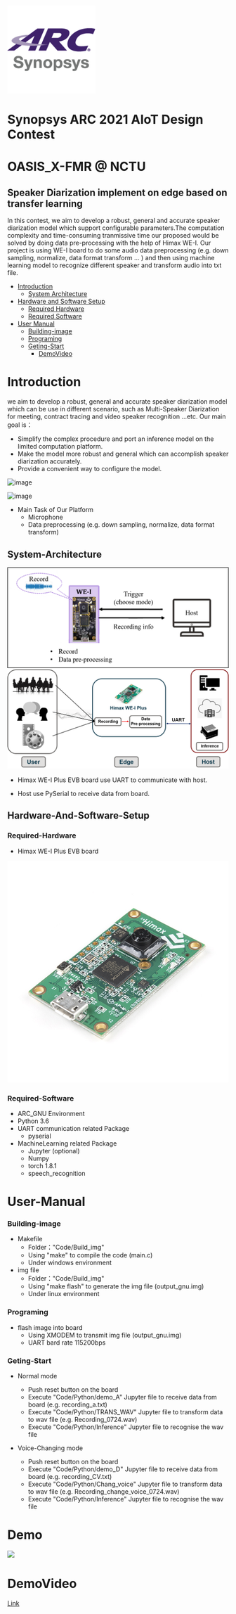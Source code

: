 ![](https://github.com/Shoawen0213/2021_ARC/blob/main/doc/synopsys_arc.png)  
# Synopsys ARC 2021 AIoT Design Contest
# OASIS_X-FMR @ NCTU 
## Speaker Diarization implement on edge based on transfer learning

In this contest, we aim to develop a robust, general and accurate speaker diarization model which support configurable parameters.The computation complexity and time-consuming tranmissive time our proposed would be solved by doing data pre-processing with the help of Himax WE-I. 
Our project is using WE-I board to do some audio data preprocessing (e.g. down sampling, normalize, data format transform ... ) and then using machine learning model to recognize different speaker and transform audio into txt file.

* [Introduction](#Introduction)
	* [System Architecture](#System-Architecture)
* [Hardware and Software Setup](#Hardware-And-Software-Setup)
	* [Required Hardware](#Required-Hardware)
	* [Required Software](#Required-Software)
* [User Manual](#user-manual)
    * [Building-image](#Building-image)
    * [Programing](#Programing)
    * [Geting-Start](#Geting-Start)
         * [DemoVideo](#DemoVideo)

# Introduction
we aim to develop a robust, general and accurate speaker diarization model which can be use in different scenario, such as Multi-Speaker Diarization for meeting, contract tracing and video speaker recognition ...etc. 
Our main goal is：
- Simplify the complex procedure and port an inference model on the limited computation platform.
- Make the model more robust and general which can accomplish speaker diarization accurately.
- Provide a convenient way to configure the model.

![image](https://user-images.githubusercontent.com/63163334/126901372-72a0151d-2ca0-45a3-a50d-8056f2e0d988.png)

![image](https://user-images.githubusercontent.com/63163334/126901343-28682ea9-8b5b-4e17-8824-e8098fd529c7.png)


* Main Task of Our Platform
    - Microphone
    - Data preprocessing (e.g. down sampling, normalize, data format transform)

## System-Architecture
![](https://github.com/Shoawen0213/2021_ARC/blob/main/doc/system_ar.png)  
![](https://github.com/Shoawen0213/2021_ARC/blob/main/doc/SAF.png)  
- Himax WE-I Plus EVB board use UART to communicate with host.

- Host use PySerial to receive data from board.

## Hardware-And-Software-Setup
### Required-Hardware
- Himax WE-I Plus EVB board

![](https://github.com/Shoawen0213/2021_ARC/blob/main/doc/17256-Himax_WE-I_Plus_EVB_Endpoint_AI_Development_Board-01.jpg)  

### Required-Software
* ARC_GNU Environment 
* Python 3.6
* UART communication related Package
	* pyserial
* MachineLearning related Package
    * Jupyter (optional)
	* Numpy
	* torch 1.8.1
	* speech_recognition

# User-Manual
### Building-image
* Makefile
	* Folder："Code/Build_img"
	* Using "make" to compile the code (main.c)
	* Under windows environment
* img file
	* Folder："Code/Build_img"
	* Using "make flash" to generate the img file (output_gnu.img)
	* Under linux environment
### Programing
* flash image into board
	* Using XMODEM to transmit img file (output_gnu.img)
	* UART bard rate 115200bps
### Geting-Start
* Normal mode
	* Push reset button on the board
	* Execute "Code/Python/demo_A" Jupyter file to receive data from board       (e.g. recording_a.txt)
	* Execute "Code/Python/TRANS_WAV" Jupyter file to transform data to wav file (e.g. Recording_0724.wav)
	* Execute "Code/Python/Inference" Jupyter file to recognise the wav file 
	
* Voice-Changing mode
	* Push reset button on the board
	* Execute "Code/Python/demo_D" Jupyter file to receive data from board         (e.g. recording_CV.txt)
	* Execute "Code/Python/Chang_voice" Jupyter file to transform data to wav file (e.g. Recording_change_voice_0724.wav)
	* Execute "Code/Python/Inference" Jupyter file to recognise the wav file

# Demo 
![](https://github.com/Shoawen0213/2021_ARC/blob/main/doc/S__56868870.jpg)
# DemoVideo
[Link](https://youtu.be/Y50rdMTMpoo)
	
